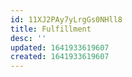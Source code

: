 ```yaml
---
id: 11XJ2PAy7yLrgGs0NHll8
title: Fulfillment
desc: ''
updated: 1641933619607
created: 1641933619607
---
```


